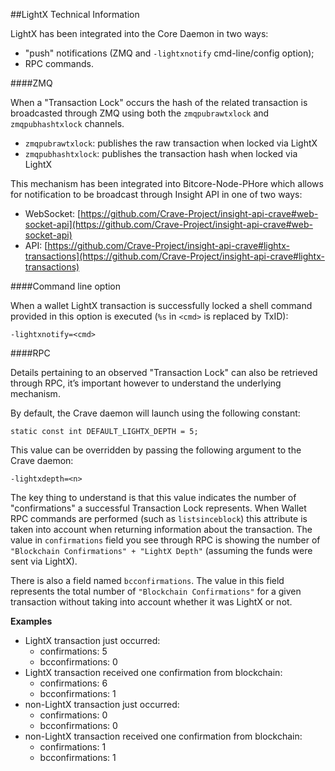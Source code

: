 ##LightX Technical Information

LightX has been integrated into the Core Daemon in two ways:
* "push" notifications (ZMQ and `-lightxnotify` cmd-line/config option);
* RPC commands.

####ZMQ

When a "Transaction Lock" occurs the hash of the related transaction is broadcasted through ZMQ using both the `zmqpubrawtxlock` and `zmqpubhashtxlock` channels.

* `zmqpubrawtxlock`: publishes the raw transaction when locked via LightX
* `zmqpubhashtxlock`: publishes the transaction hash when locked via LightX

This mechanism has been integrated into Bitcore-Node-PHore which allows for notification to be broadcast through Insight API in one of two ways:
* WebSocket: [https://github.com/Crave-Project/insight-api-crave#web-socket-api](https://github.com/Crave-Project/insight-api-crave#web-socket-api) 
* API: [https://github.com/Crave-Project/insight-api-crave#lightx-transactions](https://github.com/Crave-Project/insight-api-crave#lightx-transactions) 

####Command line option

When a wallet LightX transaction is successfully locked a shell command provided in this option is executed (`%s` in `<cmd>` is replaced by TxID):

```
-lightxnotify=<cmd>
```

####RPC

Details pertaining to an observed "Transaction Lock" can also be retrieved through RPC, it’s important however to understand the underlying mechanism.

By default, the Crave daemon will launch using the following constant:

```
static const int DEFAULT_LIGHTX_DEPTH = 5;
```

This value can be overridden by passing the following argument to the Crave daemon:

```
-lightxdepth=<n>
```

The key thing to understand is that this value indicates the number of "confirmations" a successful Transaction Lock represents. When Wallet RPC commands are performed (such as `listsinceblock`) this attribute is taken into account when returning information about the transaction. The value in `confirmations` field you see through RPC is showing the number of `"Blockchain Confirmations" + "LightX Depth"` (assuming the funds were sent via LightX).

There is also a field named `bcconfirmations`. The value in this field represents the total number of `"Blockchain Confirmations"` for a given transaction without taking into account whether it was LightX or not.

**Examples**
* LightX transaction just occurred:
    * confirmations: 5
    * bcconfirmations: 0
* LightX transaction received one confirmation from blockchain:
    * confirmations: 6
    * bcconfirmations: 1
* non-LightX transaction just occurred:
    * confirmations: 0
    * bcconfirmations: 0
* non-LightX transaction received one confirmation from blockchain:
    * confirmations: 1
    * bcconfirmations: 1
